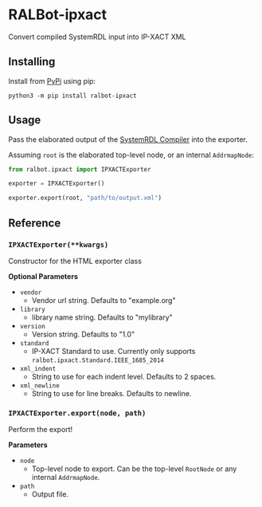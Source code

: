 # RALBot-ipxact
Convert compiled SystemRDL input into IP-XACT XML

## Installing
Install from [PyPi](https://pypi.org/project/ralbot-ipxact) using pip:

    python3 -m pip install ralbot-ipxact


## Usage
Pass the elaborated output of the [SystemRDL Compiler](http://systemrdl-compiler.readthedocs.io)
into the exporter.

Assuming `root` is the elaborated top-level node, or an internal `AddrmapNode`:

```python
from ralbot.ipxact import IPXACTExporter

exporter = IPXACTExporter()

exporter.export(root, "path/to/output.xml")
```


## Reference

### `IPXACTExporter(**kwargs)`
Constructor for the HTML exporter class

**Optional Parameters**

* `vendor`
    * Vendor url string. Defaults to "example.org"
* `library`
    * library name string. Defaults to "mylibrary"
* `version`
    * Version string. Defaults to "1.0"
* `standard`
    * IP-XACT Standard to use. Currently only supports `ralbot.ipxact.Standard.IEEE_1685_2014`
* `xml_indent`
    * String to use for each indent level. Defaults to 2 spaces.
* `xml_newline`
    * String to use for line breaks. Defaults to newline.

### `IPXACTExporter.export(node, path)`
Perform the export!

**Parameters**

* `node`
    * Top-level node to export. Can be the top-level `RootNode` or any internal `AddrmapNode`.
* `path`
    * Output file.
